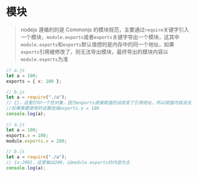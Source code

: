 # 模块

> nodejs 遵循的的是 Commonjs 的模块规范，主要通过`require`关键字引入一个模块，`module.exports`或者`exports`关键字导出一个模块，这其中`module.exports`和`exports`默认值想的是内存中的同一个地址，如果`exports`引用被修改了，则无法导出模块，最终导出的模块内容以`module.exports`为准

```javascript
// a.js
let a = 100;
exports = { x: 100 };

// b.js
let a = require("./a");
// {}，这里打印一个空对象，因为exports直接赋值的话改变了引用地址，所以赋值内容没法使用
//如果需要使用的话需改成exports.x = 100
console.log(a);
```

```javascript
// a.js
let a = 100;
exports.x = 100;
module.exports.x = 200;

// b.js
let a = require("./a");
// {x:200}，这里输出200，以module.exports的内容为主
console.log(a);
```
